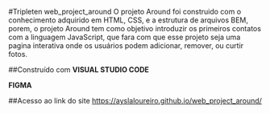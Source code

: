 #Tripleten web_project_around
O projeto Around foi construido com o conhecimento adquirido em HTML, CSS, e a estrutura de arquivos BEM, porem, o projeto Around tem como objetivo introduzir os primeiros contatos com a linguagem JavaScript, que fara com que esse projeto seja uma pagina interativa onde os usuários podem adicionar, remover, ou curtir fotos.

##Construído com
**VISUAL STUDIO CODE**

**FIGMA**

##Acesso ao link do site
https://ayslaloureiro.github.io/web_project_around/
